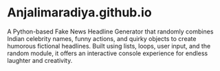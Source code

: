 # Anjalimaradiya.github.io
A Python-based Fake News Headline Generator that randomly combines Indian celebrity names, funny actions, and quirky objects to create humorous fictional headlines. Built using lists, loops, user input, and the random module, it offers an interactive console experience for endless laughter and creativity.
